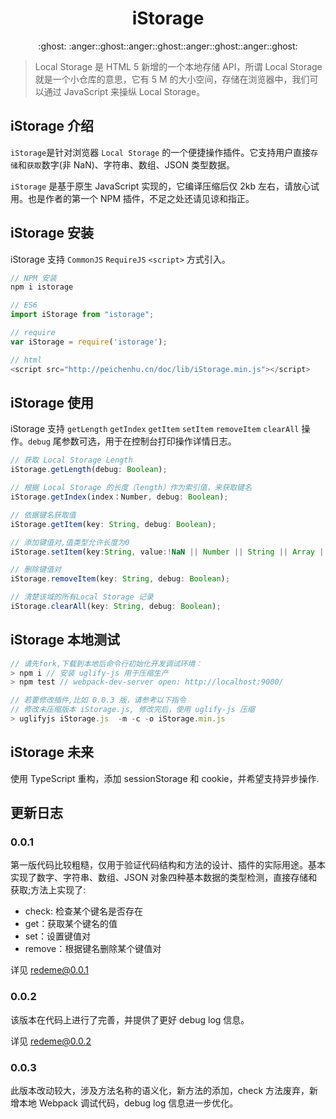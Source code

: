 <h1 align="center">iStorage</h1>
<p align="center">:ghost: :anger::ghost::anger::ghost::anger::ghost::anger::ghost:</p>

> Local Storage 是 HTML 5 新增的一个本地存储 API，所谓 Local Storage 就是一个小仓库的意思，它有 5 M 的大小空间，存储在浏览器中，我们可以通过 JavaScript 来操纵 Local Storage。

## iStorage 介绍

`iStorage`是针对浏览器 `Local Storage` 的一个便捷操作插件。它支持用户直接`存储`和`获取`数字(非 NaN)、字符串、数组、JSON 类型数据。

`iStorage` 是基于原生 JavaScript 实现的，它编译压缩后仅 2kb 左右，请放心试用。也是作者的第一个 NPM 插件，不足之处还请见谅和指正。

## iStorage 安装

iStorage 支持 `CommonJS` `RequireJS` `<script>` 方式引入。

```js
// NPM 安装
npm i istorage

// ES6
import iStorage from "istorage";

// require
var iStorage = require('istorage');

// html
<script src="http://peichenhu.cn/doc/lib/iStorage.min.js"></script>
```

## iStorage 使用

iStorage 支持 `getLength` `getIndex` `getItem` `setItem` `removeItem` `clearAll` 操作。`debug` 尾参数可选，用于在控制台打印操作详情日志。

```js
// 获取 Local Storage Length
iStorage.getLength(debug: Boolean);

// 根据 Local Storage 的长度（length）作为索引值，来获取键名
iStorage.getIndex(index：Number, debug: Boolean);

// 依据键名获取值
iStorage.getItem(key: String, debug: Boolean);

// 添加键值对,值类型允许长度为0
iStorage.setItem(key:String, value:!NaN || Number || String || Array || JSON, debug:Boolean)

// 删除键值对
iStorage.removeItem(key: String, debug: Boolean);

// 清楚该域的所有Local Storage 记录
iStorage.clearAll(key: String, debug: Boolean);
```

## iStorage 本地测试

```js
// 请先fork,下载到本地后命令行初始化开发调试环境：
> npm i // 安装 uglify-js 用于压缩生产
> npm test // webpack-dev-server open: http://localhost:9000/

// 若要修改插件,比如 0.0.3 版，请参考以下指令
// 修改未压缩版本 iStorage.js, 修改完后，使用 uglify-js 压缩
> uglifyjs iStorage.js  -m -c -o iStorage.min.js
```

## iStorage 未来

使用 TypeScript 重构，添加 sessionStorage 和 cookie，并希望支持异步操作.

## 更新日志

### 0.0.1

第一版代码比较粗糙，仅用于验证代码结构和方法的设计、插件的实际用途。基本实现了数字、字符串、数组、JSON 对象四种基本数据的类型检测，直接存储和获取;方法上实现了:

* check: 检查某个键名是否存在
* get：获取某个键名的值
* set：设置键值对
* remove：根据键名删除某个键值对

详见 [redeme@0.0.1](0.0.1/README.md)

### 0.0.2

该版本在代码上进行了完善，并提供了更好 debug log 信息。

详见 [redeme@0.0.2](0.0.2/README.md)

### 0.0.3

此版本改动较大，涉及方法名称的语义化，新方法的添加，check 方法废弃，新增本地 Webpack 调试代码，debug log 信息进一步优化。
